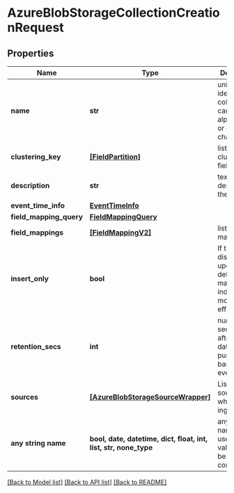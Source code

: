 # AzureBlobStorageCollectionCreationRequest


## Properties
Name | Type | Description | Notes
------------ | ------------- | ------------- | -------------
**name** | **str** | unique identifier for collection, can contain alphanumeric or dash characters | 
**clustering_key** | [**[FieldPartition]**](FieldPartition.md) | list of clustering fields | [optional] 
**description** | **str** | text describing the collection | [optional] 
**event_time_info** | [**EventTimeInfo**](EventTimeInfo.md) |  | [optional] 
**field_mapping_query** | [**FieldMappingQuery**](FieldMappingQuery.md) |  | [optional] 
**field_mappings** | [**[FieldMappingV2]**](FieldMappingV2.md) | list of mappings | [optional] 
**insert_only** | **bool** | If true disallows updates and deletes, but makes indexing more efficient | [optional] 
**retention_secs** | **int** | number of seconds after which data is purged, based on event time | [optional] 
**sources** | [**[AzureBlobStorageSourceWrapper]**](AzureBlobStorageSourceWrapper.md) | List of sources from which to ingest data | [optional] 
**any string name** | **bool, date, datetime, dict, float, int, list, str, none_type** | any string name can be used but the value must be the correct type | [optional]

[[Back to Model list]](../README.md#documentation-for-models) [[Back to API list]](../README.md#documentation-for-api-endpoints) [[Back to README]](../README.md)


